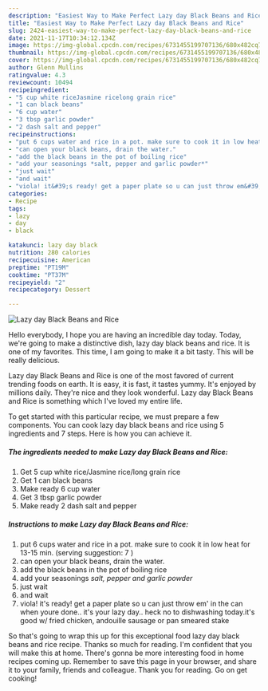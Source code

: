 ```yaml
---
description: "Easiest Way to Make Perfect Lazy day Black Beans and Rice"
title: "Easiest Way to Make Perfect Lazy day Black Beans and Rice"
slug: 2424-easiest-way-to-make-perfect-lazy-day-black-beans-and-rice
date: 2021-11-17T10:34:12.134Z
image: https://img-global.cpcdn.com/recipes/6731455199707136/680x482cq70/lazy-day-black-beans-and-rice-recipe-main-photo.jpg
thumbnail: https://img-global.cpcdn.com/recipes/6731455199707136/680x482cq70/lazy-day-black-beans-and-rice-recipe-main-photo.jpg
cover: https://img-global.cpcdn.com/recipes/6731455199707136/680x482cq70/lazy-day-black-beans-and-rice-recipe-main-photo.jpg
author: Glenn Mullins
ratingvalue: 4.3
reviewcount: 10494
recipeingredient:
- "5 cup white riceJasmine ricelong grain rice"
- "1 can black beans"
- "6 cup water"
- "3 tbsp garlic powder"
- "2 dash salt and pepper"
recipeinstructions:
- "put 6 cups water and rice in a pot. make sure to cook it in low heat for 13-15 min. (serving suggestion: 7 )"
- "can open your black beans, drain the water."
- "add the black beans in the pot of boiling rice"
- "add your seasonings *salt, pepper and garlic powder*"
- "just wait"
- "and wait"
- "viola! it&#39;s ready! get a paper plate so u can just throw em&#39; in the can when youre done.. it&#39;s your lazy day.. heck no to dishwashing today.it&#39;s good w/ fried chicken, andouille sausage or pan smeared stake"
categories:
- Recipe
tags:
- lazy
- day
- black

katakunci: lazy day black 
nutrition: 280 calories
recipecuisine: American
preptime: "PT19M"
cooktime: "PT37M"
recipeyield: "2"
recipecategory: Dessert

---
```



![Lazy day Black Beans and Rice](https://img-global.cpcdn.com/recipes/6731455199707136/680x482cq70/lazy-day-black-beans-and-rice-recipe-main-photo.jpg)

Hello everybody, I hope you are having an incredible day today. Today, we're going to make a distinctive dish, lazy day black beans and rice. It is one of my favorites. This time, I am going to make it a bit tasty. This will be really delicious.



Lazy day Black Beans and Rice is one of the most favored of current trending foods on earth. It is easy, it is fast, it tastes yummy. It's enjoyed by millions daily. They're nice and they look wonderful. Lazy day Black Beans and Rice is something which I've loved my entire life.


To get started with this particular recipe, we must prepare a few components. You can cook lazy day black beans and rice using 5 ingredients and 7 steps. Here is how you can achieve it.

<!--inarticleads1-->

##### The ingredients needed to make Lazy day Black Beans and Rice:

1. Get 5 cup white rice/Jasmine rice/long grain rice
1. Get 1 can black beans
1. Make ready 6 cup water
1. Get 3 tbsp garlic powder
1. Make ready 2 dash salt and pepper




<!--inarticleads2-->

##### Instructions to make Lazy day Black Beans and Rice:

1. put 6 cups water and rice in a pot. make sure to cook it in low heat for 13-15 min. (serving suggestion: 7 )
1. can open your black beans, drain the water.
1. add the black beans in the pot of boiling rice
1. add your seasonings *salt, pepper and garlic powder*
1. just wait
1. and wait
1. viola! it&#39;s ready! get a paper plate so u can just throw em&#39; in the can when youre done.. it&#39;s your lazy day.. heck no to dishwashing today.it&#39;s good w/ fried chicken, andouille sausage or pan smeared stake




So that's going to wrap this up for this exceptional food lazy day black beans and rice recipe. Thanks so much for reading. I'm confident that you will make this at home. There's gonna be more interesting food in home recipes coming up. Remember to save this page in your browser, and share it to your family, friends and colleague. Thank you for reading. Go on get cooking!
